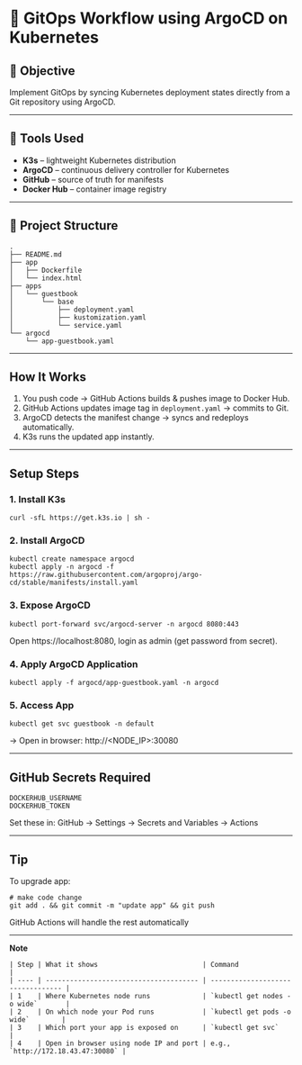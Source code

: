 # 🚀 GitOps Workflow using ArgoCD on Kubernetes

## 🎯 Objective
Implement GitOps by syncing Kubernetes deployment states directly from a Git repository using ArgoCD.

---

## 🧰 Tools Used
- **K3s** – lightweight Kubernetes distribution  
- **ArgoCD** – continuous delivery controller for Kubernetes  
- **GitHub** – source of truth for manifests  
- **Docker Hub** – container image registry  

---

## 📂 Project Structure

```
.
├── README.md
├── app
│   ├── Dockerfile
│   └── index.html
├── apps
│   └── guestbook
│       └── base
│           ├── deployment.yaml
│           ├── kustomization.yaml
│           └── service.yaml
└── argocd
    └── app-guestbook.yaml
```

---

## How It Works
1. You push code → GitHub Actions builds & pushes image to Docker Hub.  
2. GitHub Actions updates image tag in `deployment.yaml` → commits to Git.  
3. ArgoCD detects the manifest change → syncs and redeploys automatically.  
4. K3s runs the updated app instantly.  

---

## Setup Steps
### 1. Install K3s
```
curl -sfL https://get.k3s.io | sh -
```

### 2. Install ArgoCD
```
kubectl create namespace argocd
kubectl apply -n argocd -f https://raw.githubusercontent.com/argoproj/argo-cd/stable/manifests/install.yaml
```

### 3. Expose ArgoCD
```
kubectl port-forward svc/argocd-server -n argocd 8080:443
```
Open https://localhost:8080, login as admin (get password from secret).

### 4. Apply ArgoCD Application
```
kubectl apply -f argocd/app-guestbook.yaml -n argocd
```

### 5. Access App
```
kubectl get svc guestbook -n default
```
→ Open in browser: http://<NODE_IP>:30080

---

## GitHub Secrets Required
```
DOCKERHUB_USERNAME
DOCKERHUB_TOKEN
```
Set these in:
GitHub → Settings → Secrets and Variables → Actions

---

## Tip

To upgrade app:
```
# make code change
git add . && git commit -m "update app" && git push
```
GitHub Actions will handle the rest automatically

---

**Note**
```
| Step | What it shows                          | Command                           |
| ---- | -------------------------------------- | --------------------------------- |
| 1    | Where Kubernetes node runs             | `kubectl get nodes -o wide`       |
| 2    | On which node your Pod runs            | `kubectl get pods -o wide`        |
| 3    | Which port your app is exposed on      | `kubectl get svc`                 |
| 4    | Open in browser using node IP and port | e.g., `http://172.18.43.47:30080` |
```